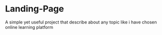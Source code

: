 # Landing-Page
A simple yet useful project that describe about any topic like i have chosen online learning platform
